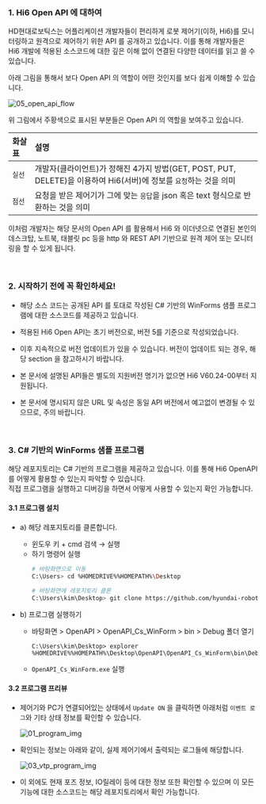 ### 1. Hi6 Open API 에 대하여

HD현대로보틱스는 어플리케이션 개발자들이 편리하게 로봇 제어기(이하, Hi6)를 모니터링하고 원격으로 제어하기 위한 API 를 공개하고 있습니다. 이를 통해 개발자들은 Hi6 개발에 적용된 소스코드에 대한 깊은 이해 없이 연결된 다양한 데이터를 읽고 쓸 수 있습니다.  

아래 그림을 통해서 보다 Open API 의 역할이 어떤 것인지를 보다 쉽게 이해할 수 있습니다.

![05_open_api_flow](https://github.com/hyundai-robotics/OpenAPI/assets/48194000/63c74546-9ccd-415f-8bfe-00704d913606)

위 그림에서 주황색으로 표시된 부분들은 Open API 의 역할을 보여주고 있습니다.  

|화살표|설명|
|:---|:---|
|`실선` |개발자(클라이언트)가 정해진 4가지 방법(GET, POST, PUT, DELETE)을 이용하여 Hi6(서버)에 정보를 `요청`하는 것을 의미|
|`점선` |요청을 받은 제어기가 그에 맞는 `응답`을 json 혹은 text 형식으로 반환하는 것을 의미|

이처럼 개발자는 해당 문서의 Open API 를 활용해서 Hi6 와 이더넷으로 연결된 본인의 데스크탑, 노트북, 태블릿 pc 등을 http 와 REST API 기반으로 원격 제어 또는 모니터링을 할 수 있게 됩니다.


<br>


### 2. 시작하기 전에 꼭 확인하세요!

* 해당 소스 코드는 공개된 API 를 토대로 작성된 C# 기반의 WinForms 샘플 프로그램에 대한 소스코드를 제공하고 있습니다.<br>

* 적용된 Hi6 Open API는 초기 버전으로, 버전 5를 기준으로 작성되었습니다.

* 이후 지속적으로 버전 업데이트가 있을 수 있습니다. 버전이 업데이트 되는 경우, 해당 section 을 참고하시기 바랍니다.

* 본 문서에 설명된 API들은 별도의 지원버전 명기가 없으면 Hi6 V60.24-00부터 지원됩니다.

* 본 문서에 명시되지 않은 URL 및 속성은 동일 API 버전에서 예고없이 변경될 수 있으므로, 주의 바랍니다.

<br>  

### 3. C# 기반의 WinForms 샘플 프로그램

해당 레포지토리는 C# 기반의 프로그램을 제공하고 있습니다. 이를 통해 Hi6 OpenAPI를 어떻게 활용할 수 있는지 파악할 수 있습니다.  
직접 프로그램을 실행하고 디버깅을 하면서 어떻게 사용할 수 있는지 확인 가능합니다.

#### 3.1 프로그램 설치 

* a) 해당 레포지토리를 클론합니다.  
    - 윈도우 키 + cmd 검색  &rightarrow; 실행  
    - 하기 명령어 실행  
        ```sh
        # 바탕화면으로 이동
        C:\Users> cd %HOMEDRIVE%%HOMEPATH%\Desktop
        
        # 바탕화면에 레포지토리 클론
        C:\Users\kim\Desktop> git clone https://github.com/hyundai-robotics/OpenAPI.git 
        ```

* b) 프로그램 실행하기
    - 바탕화면 > OpenAPI > OpenAPI_Cs_WinForm > bin > Debug 폴더 열기
        ```#
        C:\Users\kim\Desktop> explorer %HOMEDRIVE%%HOMEPATH%\Desktop\OpenAPI\OpenAPI_Cs_WinForm\bin\Debug
        ```
    - `OpenAPI_Cs_WinForm.exe` 실행


#### 3.2 프로그램 프리뷰

- 제어기와 PC가 연결되어있는 상태에서 `Update ON` 을 클릭하면 아래처럼 `이벤트 로그`와 기타 상태 정보를 확인할 수 있습니다.  

    ![01_program_img](https://github.com/hyundai-robotics/OpenAPI/assets/48194000/524169b3-2ac5-4b21-b6bb-0cef2f76b316)


- 확인되는 정보는 아래와 같이, 실제 제어기에서 출력되는 로그들에 해당합니다.  

    ![03_vtp_program_img](https://github.com/hyundai-robotics/OpenAPI/assets/48194000/0cedec91-0aaf-4455-8fd2-ae8c457d07bc)

- 이 외에도 현재 포즈 정보, IO릴레이 등에 대한 정보 또한 확인할 수 있으며 이 모든 기능에 대한 소스코드는 해당 레포지토리에서 확인 가능합니다. 